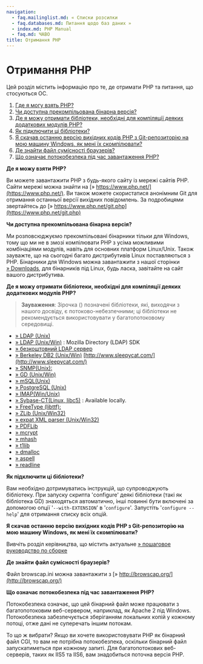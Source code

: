 ```yaml
---
navigation:
  - faq.mailinglist.md: « Списки розсилки
  - faq.databases.md: Питання щодо баз даних »
  - index.md: PHP Manual
  - faq.md: ЧАВО
title: Отримання PHP
---
```

# Отримання PHP

Цей розділ містить інформацію про те, де отримати PHP та питання, що стосуються OC.

1.  [Где я могу взять PHP?](#faq.obtaining.where)
2.  [Чи доступна прекомпільована бінарна версія?](#faq.obtaining.precompiled)
3.  [Де я можу отримати бібліотеки, необхідні для компіляції деяких додаткових модулів PHP?](#faq.obtaining.optional)
4.  [Як підключити ці бібліотеки?](#faq.obtaining.how)
5.  [Я скачав останню версію вихідних кодів PHP з Git-репозиторію на мою машину Windows, як мені їх скомпілювати?](#faq.obtaining.compilent)
6.  [Де знайти файл сумісності браузерів?](#faq.obtaining.browscap)
7.  [Що означає потокобезпека під час завантаження PHP?](#faq.obtaining.threadsafety)

**Де я можу взяти PHP?**

Ви можете завантажити PHP з будь-якого сайту із мережі сайтів PHP. Сайти мережі можна знайти на [» https://www.php.net/](https://www.php.net/). Ви також можете скористатися анонімним Git для отримання останньої версії вихідних повідомлень. За подробицями звертайтесь до [» https://www.php.net/git.php](https://www.php.net/git.php)

**Чи доступна прекомпільована бінарна версія?**

Ми розповсюджуємо прекомпільовані бінарники тільки для Windows, тому що ми не в змозі компілювати PHP з усіма можливими комбінаціями модулів, навіть для основних платформ Linux/Unix. Також зауважте, що на сьогодні багато дистрибутивів Linux поставляються з PHP. Бінарники для Windows можна завантажити з нашої сторінки [» Downloads](https://www.php.net/downloads.php), для бінарників під Linux, будь ласка, завітайте на сайт вашого дистрибутива.

**Де я можу отримати бібліотеки, необхідні для компіляції деяких додаткових модулів PHP?**

> **Зауваження**: Зірочка () позначені бібліотеки, які, виходячи з нашого досвіду, є потоково-небезпечними; ці бібліотеки не рекомендується використовувати у багатопотоковому середовищі.

-   [» LDAP (Unix)](https://www.openldap.org/software/download/)
-   [» LDAP (Unix/Win)](https://wiki.mozilla.org/LDAP_C_SDK) : Mozilla Directory (LDAP) SDK
-   [» безкоштовний LDAP сервер](http://www.bind9.net/download-openldap/)
-   [» Berkeley DB2 (Unix/Win)](http://www.sleepycat.com/) [http://www.sleepycat.com/](http://www.sleepycat.com/)
-   [» SNMP(Unix):](http://www.net-snmp.org/)
-   [» GD (Unix/Win)](http://www.libgd.org/)
-   [» mSQL(Unix)](https://hughestech.com.au/products/msql/)
-   [» PostgreSQL (Unix)](http://www.postgresql.org/)
-   [» IMAP(Win/Unix)](https://github.com/uw-imap/imap)
-   [» Sybase-CT(Linux, libc5)](http://www.sybase.com/) : Available locally.
-   [» FreeType (libttf):](http://www.freetype.org/)
-   [» ZLib (Unix/Win32)](http://www.zlib.net/)
-   [» expat XML parser (Unix/Win32)](http://www.jclark.com/xml/expat.md)
-   [» PDFLib](http://www.pdflib.com/products/pdflib-family/)
-   [» mcrypt](http://mcrypt.sourceforge.net/)
-   [» mhash](http://mhash.sourceforge.net/)
-   [» t1lib](http://www.ibiblio.org/pub/Linux/libs/graphics/)
-   [» dmalloc](http://dmalloc.com/)
-   [» aspell](http://aspell.net/)
-   [» readline](http://cnswww.cns.cwru.edu/~chet/readline/rltop.md)

**Як підключити ці бібліотеки?**

Вам необхідно дотримуватись інструкцій, що супроводжують бібліотеку. При запуску скрипта 'configure' деякі бібліотеки (такі як бібліотека GD) знаходяться автоматично, інші повинні бути включені за допомогою опції '`--with-EXTENSION`' в '`configure`'. Запустіть '`configure --help`' для отримання списку всіх опцій.

**Я скачав останню версію вихідних кодів PHP з Git-репозиторію на мою машину Windows, як мені їх скомпілювати?**

Вивчіть розділ керівництва, що містить актуальне [» пошаговое руководство по сборке](https://wiki.php.net/internals/windows/stepbystepbuild)

**Де знайти файл сумісності браузерів?**

Файл browscap.ini можна завантажити з [» http://browscap.org/](http://browscap.org/)

**Що означає потокобезпека під час завантаження PHP?**

Потокобезпека означає, що цей бінарний файл може працювати з багатопотоковим веб-сервером, наприклад, як Apache 2 під Windows. Потокобезпека забезпечується зберіганням локальних копій у кожному потоці, отже дані не суперечать іншим потокам.

То що ж вибрати? Якщо ви хочете використовувати PHP як бінарний файл CGI, то вам не потрібна потокобезпека, оскільки бінарний файл запускатиметься при кожному запиті. Для багатопотокових веб-серверів, таких як IIS5 та IIS6, вам знадобиться поточна версія PHP.
